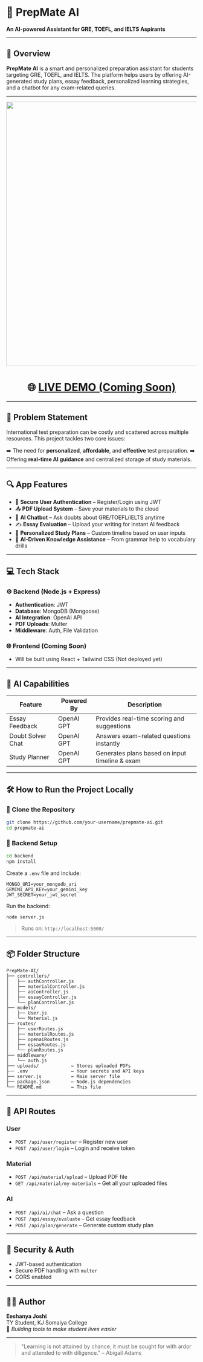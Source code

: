 # 🧠 PrepMate AI  
**An AI-powered Assistant for GRE, TOEFL, and IELTS Aspirants**

---

## 🚀 Overview

**PrepMate AI** is a smart and personalized preparation assistant for students targeting GRE, TOEFL, and IELTS. The platform helps users by offering AI-generated study plans, essay feedback, personalized learning strategies, and a chatbot for any exam-related queries.

---
</center>
<p align="center"> 
  <img src="https://media.giphy.com/media/v1.Y2lkPTc5MGI3NjExb2R5bnpsMHFydnF6MGlxZmJmYzQzbmFocTY3a2F5M2lyN2xyeTJqZCZlcD12MV9naWZzX3NlYXJjaCZjdD1n/JQm3RhTz4vFJk/giphy.gif" width="700">
</p>

<h1 align="center">
  🌐 <a href="#" target="_blank">LIVE DEMO (Coming Soon)</a>
</h1>

---

## 🎯 Problem Statement

International test preparation can be costly and scattered across multiple resources.
This project tackles two core issues:

➡️ The need for **personalized**, **affordable**, and **effective** test preparation.
➡️ Offering **real-time AI guidance** and centralized storage of study materials.

---

## 🔍 App Features

- 🧾 **Secure User Authentication** – Register/Login using JWT
- 📤 **PDF Upload System** – Save your materials to the cloud
- 🧠 **AI Chatbot** – Ask doubts about GRE/TOEFL/IELTS anytime
- ✍️ **Essay Evaluation** – Upload your writing for instant AI feedback
- 📅 **Personalized Study Plans** – Custom timeline based on user inputs
- 🧠 **AI-Driven Knowledge Assistance** – From grammar help to vocabulary drills

---

## 💻 Tech Stack

### ⚙️ Backend (Node.js + Express)
- **Authentication**: JWT
- **Database**: MongoDB (Mongoose)
- **AI Integration**: OpenAI API
- **PDF Uploads**: Multer
- **Middleware**: Auth, File Validation

### 🌐 Frontend (Coming Soon)
- Will be built using React + Tailwind CSS (Not deployed yet)

---

## 🧠 AI Capabilities

| Feature | Powered By | Description |
|--------|------------|-------------|
| Essay Feedback | OpenAI GPT | Provides real-time scoring and suggestions |
| Doubt Solver Chat | OpenAI GPT | Answers exam-related questions instantly |
| Study Planner | OpenAI GPT | Generates plans based on input timeline & exam |

---

## 🛠️ How to Run the Project Locally

### 🔁 Clone the Repository
```bash
git clone https://github.com/your-username/prepmate-ai.git
cd prepmate-ai
```

### 🔧 Backend Setup
```bash
cd backend
npm install
```

Create a `.env` file and include:
```env
MONGO_URI=your_mongodb_uri
GEMINI_API_KEY=your_gemini_key
JWT_SECRET=your_jwt_secret
```

Run the backend:
```bash
node server.js
```

> Runs on: `http://localhost:5000/`

---

## 📦 Folder Structure

```
PrepMate-AI/
├── controllers/
│   ├── authController.js
│   ├── materialController.js
│   ├── aiController.js
│   ├── essayController.js
│   └── planController.js
├── models/
│   ├── User.js
│   └── Material.js
├── routes/
│   ├── userRoutes.js
│   ├── materialRoutes.js
│   ├── openaiRoutes.js
│   ├── essayRoutes.js
│   └── planRoutes.js
├── middleware/
│   └── auth.js
├── uploads/            ← Stores uploaded PDFs
├── .env                ← Your secrets and API keys
├── server.js           ← Main server file
├── package.json        ← Node.js dependencies
└── README.md           ← This file

```

---

## 📡 API Routes

### User
- `POST /api/user/register` – Register new user
- `POST /api/user/login` – Login and receive token

### Material
- `POST /api/material/upload` – Upload PDF file
- `GET /api/material/my-materials` – Get all your uploaded files

### AI
- `POST /api/ai/chat` – Ask a question
- `POST /api/essay/evaluate` – Get essay feedback
- `POST /api/plan/generate` – Generate custom study plan

---

## 🔐 Security & Auth
- JWT-based authentication
- Secure PDF handling with `multer`
- CORS enabled

---

## 🧑‍💻 Author
**Eeshanya Joshi**  
TY Student, KJ Somaiya College  
🔗 *Building tools to make student lives easier*

---

> "Learning is not attained by chance, it must be sought for with ardor and attended to with diligence." – Abigail Adams
